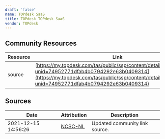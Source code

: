 ```yaml
---
draft: 'false'
name: TOPdesk SaaS
title: TOPdesk TOPdesk SaaS
vendor: TOPdesk
---
```



## Community Resources
| Resource | Link |
| --- | --- |
| source | [https://my.topdesk.com/tas/public/ssp/content/detail/knowledgeitem?unid=74952771dfab4b0794292e63b0409314](https://my.topdesk.com/tas/public/ssp/content/detail/knowledgeitem?unid=74952771dfab4b0794292e63b0409314) |


## Sources
| Date | Attribution | Description |
| --- | --- | --- |
| 2021-12-15 14:56:26 | [NCSC-NL](https://github.com/NCSC-NL/log4shell/blob/main/software/README.md) | Updated community link source.  |
